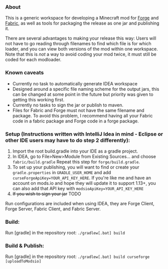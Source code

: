 ### About
This is a generic workspace for developing a Minecraft mod for [Forge](https://www.minecraftforge.net/) and [Fabric](https://fabricmc.net/), as well as tools for packaging the release as one jar and publishing it.

There are several advantages to making your release this way: Users will not have to go reading through filenames to find which file is for which loader, and you can view both versions of the mod within one workspace. Note that this is *not* a way to avoid coding your mod twice, it must still be coded for each modloader.

### Known caveats
- Currently no task to automatically generate IDEA workspace
- Designed around a specific file naming scheme for the output jars, this can be changed at some point in the future but priority was given to getting this working first.
- Currently no tasks to sign the jar or publish to maven.
- Files for Fabric and Forge must not have the same filename and package. To avoid this problem, I recommend having all your Fabric code in a fabric package and Forge code in a forge package.
### Setup (Instructions written with IntelliJ Idea in mind - Eclipse or other IDE users may have to do step 2 differently):
1. Import the root build.gradle into your IDE as a gradle project.
2. In IDEA, go to File>New>Module from Existing Sources… and choose `fabric/build.gradle` Repeat this step for `forge/build.gradle`.
3. To set up your publishing, you will want to find or create your `gradle.properties` in `GRADLE_USER_HOME` and add `curseForgeApiKey=YOUR_API_KEY_HERE`. If you're like me and have 
an account on mods.io and hope they will update it to support 1.13+, you can also add that API key with `modsioApiKey=YOUR_API_KEY_HERE`
4. ~~If you wish to sign your jar~~ TODO

Run configurations are included when using IDEA, they are Forge Client, Forge Server, Fabric Client, and Fabric Server.

### Build:

Run [gradle] in the repository root: `./gradlew[.bat] build`

### Build & Publish:
Run [gradle] in the repository root: `./gradlew[.bat] build curseforge [uploadToModsio]`
